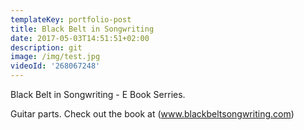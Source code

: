 ```yaml
---
templateKey: portfolio-post
title: Black Belt in Songwriting
date: 2017-05-03T14:51:51+02:00
description: git
image: /img/test.jpg
videoId: '268067248'
---
```

Black Belt in Songwriting - E Book Serries. 

Guitar parts. Check out the book at (www.blackbeltsongwriting.com)
